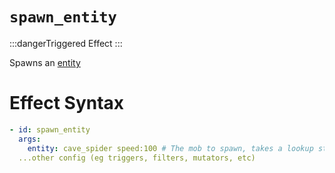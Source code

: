 # `spawn_entity`
:::dangerTriggered Effect
:::

Spawns an [entity](https://plugins.auxilor.io/all-plugins/the-entity-lookup-system)

# Effect Syntax
```yaml
- id: spawn_entity
  args:
    entity: cave_spider speed:100 # The mob to spawn, takes a lookup string
  ...other config (eg triggers, filters, mutators, etc)
```
